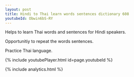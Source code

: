 ```yaml
---
layout: post
title: Hindi to Thai learn words sentences dictionary 608 
youtubeId: Obwin6bS-RY
---
```

 
 
Helps to learn Thai words and sentences for Hindi speakers.

Opportunitiy to repeat the words sentences. 

Practice Thai language. 
 
{% include youtubePlayer.html id=page.youtubeId %}
 
 
{% include analytics.html %}